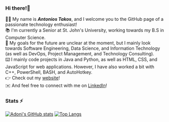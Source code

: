 ### Hi there!:wave:
:man_technologist: My name is ***Antonios Takos***, and I welcome you to the GitHub page of a passionate technology enthusiast! <br>
:books: I'm currently a Senior at St. John's University, working towards my B.S in Computer Science. <br>
:briefcase: My goals for the future are unclear at the moment, but I mainly look towards Software Engineering, Data Science, and Information Technology (as well as DevOps, Project Management, and Technology Consulting). <br>
:keyboard: I mainly code projects in Java and Python, as well as HTML, CSS, and JavaScript for web applications. However, I have also worked a bit with C++, PowerShell, BASH, and AutoHotkey. <br>
:point_right: Check out my [website](https://adonitakos.github.io/Personal-Website/)! <br>
:envelope: And feel free to connect with me on [LinkedIn](https://www.linkedin.com/in/antonios-f-takos/)!


### Stats ⚡

[![Adoni's GitHub stats](https://github-readme-stats.vercel.app/api?username=adonitakos&count_private=true&show_icons=true)](https://github.com/adonitakos/github-readme-stats) [![Top Langs](https://github-readme-stats.vercel.app/api/top-langs/?username=adonitakos&layout=compact)](https://github.com/adonitakos/github-readme-stats)
